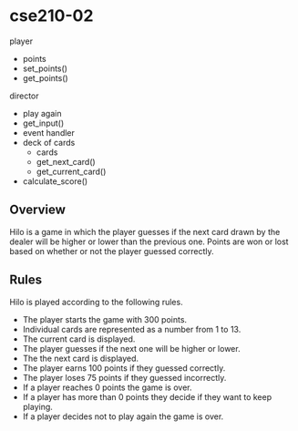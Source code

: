 # cse210-02

player
- points
- set_points()
- get_points()

director
- play again
- get_input()
- event handler
- deck of cards
  - cards
  - get_next_card()
  - get_current_card()
- calculate_score()

## Overview
Hilo is a game in which the player guesses if the next card drawn by the dealer will be higher or lower than the previous one. Points are won or lost based on whether or not the player guessed correctly.

## Rules
Hilo is played according to the following rules.

- The player starts the game with 300 points.
- Individual cards are represented as a number from 1 to 13.
- The current card is displayed.
- The player guesses if the next one will be higher or lower.
- The the next card is displayed.
- The player earns 100 points if they guessed correctly.
- The player loses 75 points if they guessed incorrectly.
- If a player reaches 0 points the game is over.
- If a player has more than 0 points they decide if they want to keep playing.
- If a player decides not to play again the game is over.

